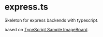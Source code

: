 # express.ts
Skeleton for express backends with typescript.

based on [TypeScript Sample ImageBoard](https://github.com/Microsoft/TypeScriptSamples/blob/master/imageboard/app.ts).